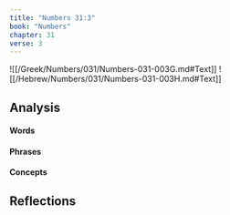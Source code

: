 ```yaml
---
title: "Numbers 31:3"
book: "Numbers"
chapter: 31
verse: 3
---
```

![[/Greek/Numbers/031/Numbers-031-003G.md#Text]]
![[/Hebrew/Numbers/031/Numbers-031-003H.md#Text]]

## Analysis

#### Words

#### Phrases

#### Concepts

## Reflections
